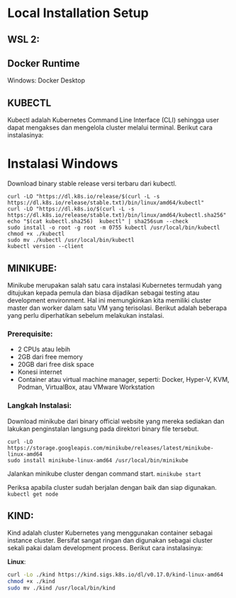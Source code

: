 # Local Installation Setup

## WSL 2:

## Docker Runtime

Windows: Docker Desktop

## KUBECTL
Kubectl adalah Kubernetes Command Line Interface (CLI) sehingga user dapat mengakses dan mengelola cluster melalui terminal. Berikut cara instalasinya:
# Instalasi Windows
Download binary stable release versi terbaru dari kubectl.
```
curl -LO "https://dl.k8s.io/release/$(curl -L -s https://dl.k8s.io/release/stable.txt)/bin/linux/amd64/kubectl"
curl -LO "https://dl.k8s.io/$(curl -L -s https://dl.k8s.io/release/stable.txt)/bin/linux/amd64/kubectl.sha256"
echo "$(cat kubectl.sha256)  kubectl" | sha256sum --check
sudo install -o root -g root -m 0755 kubectl /usr/local/bin/kubectl
chmod +x ./kubectl
sudo mv ./kubectl /usr/local/bin/kubectl
kubectl version --client
```
## MINIKUBE:

Minikube merupakan salah satu cara instalasi Kubernetes termudah yang ditujukan kepada pemula dan biasa dijadikan sebagai testing atau development environment. Hal ini memungkinkan kita memiliki cluster master dan worker dalam satu VM yang terisolasi. Berikut adalah beberapa yang perlu diperhatikan sebelum melakukan instalasi.

### Prerequisite:
- 2 CPUs atau lebih
- 2GB dari free memory
- 20GB dari free disk space
- Konesi internet
- Container atau virtual machine manager, seperti: Docker, Hyper-V, KVM, Podman, VirtualBox, atau VMware Workstation

### Langkah Instalasi:
Download minikube dari binary official website yang mereka sediakan dan lakukan penginstalan langsung pada direktori binary file tersebut.
```
curl -LO https://storage.googleapis.com/minikube/releases/latest/minikube-linux-amd64
sudo install minikube-linux-amd64 /usr/local/bin/minikube
```
Jalankan minikube cluster dengan command start.
`minikube start`

Periksa apabila cluster sudah berjalan dengan baik dan siap digunakan.
`kubectl get node`


## KIND:
Kind adalah cluster Kubernetes yang menggunakan container sebagai instance cluster. Bersifat sangat ringan dan digunakan sebagai cluster sekali pakai dalam development process. Berikut cara instalasinya:

**Linux**:
```bash
curl -Lo ./kind https://kind.sigs.k8s.io/dl/v0.17.0/kind-linux-amd64
chmod +x ./kind
sudo mv ./kind /usr/local/bin/kind
```